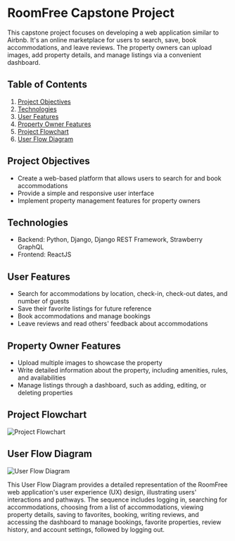 # RoomFree Capstone Project

This capstone project focuses on developing a web application similar to Airbnb. It's an online marketplace for users to search, save, book accommodations, and leave reviews. The property owners can upload images, add property details, and manage listings via a convenient dashboard.

## Table of Contents
1. [Project Objectives](#project-objectives)
2. [Technologies](#technologies)
3. [User Features](#user-features)
4. [Property Owner Features](#property-owner-features)
5. [Project Flowchart](#project-flowchart)
6. [User Flow Diagram](#user-flow-diagram)

<a name="project-objectives"></a>
## Project Objectives
- Create a web-based platform that allows users to search for and book accommodations
- Provide a simple and responsive user interface
- Implement property management features for property owners

<a name="technologies"></a>
## Technologies
- Backend: Python, Django, Django REST Framework, Strawberry GraphQL
- Frontend: ReactJS

<a name="user-features"></a>
## User Features
- Search for accommodations by location, check-in, check-out dates, and number of guests
- Save their favorite listings for future reference
- Book accommodations and manage bookings
- Leave reviews and read others' feedback about accommodations

<a name="property-owner-features"></a>
## Property Owner Features
- Upload multiple images to showcase the property
- Write detailed information about the property, including amenities, rules, and availabilities
- Manage listings through a dashboard, such as adding, editing, or deleting properties

<a name="project-flowchart"></a>
## Project Flowchart

![Project Flowchart](https://github.com/hoiwonkim/Documentation-Exercise/blob/main/mermaid-diagram-2023-07-05-092643.png)

<a name="user-flow-diagram"></a>
## User Flow Diagram  

![User Flow Diagram](https://github.com/hoiwonkim/Documentation-Exercise/blob/main/User%20Flow%20Diagram.png)

This User Flow Diagram provides a detailed representation of the RoomFree web application's user experience (UX) design, illustrating users' interactions and pathways. The sequence includes logging in, searching for accommodations, choosing from a list of accommodations, viewing property details, saving to favorites, booking, writing reviews, and accessing the dashboard to manage bookings, favorite properties, review history, and account settings, followed by logging out.
